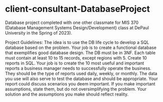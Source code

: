# client-consultant-DatabaseProject
Database project completed with one other classmate for MIS 370 (Database Management Systems Design/Development) class at DePaul University in the Spring of 2023).

Project Guidelines:
The idea is to use the DB life cycle to develop a SQL database based on the problem.
Your job is to create a functional database that exemplifies good database design. The DB must be in 3NF. Each table must contain at least 10 to 15 records, except regions with 5. Create 10 reports in SQL. Your job is to create the
10 most useful and important reports a business manager needs to successfully
operate the business. They should be the type of reports used daily, weekly, or
monthly. The data you use will also serve to test the database and should be
appropriate. Your report could discuss scenarios you deem important. If you make important
assumptions, state them, but do not oversimplifying the problem. Your solution and
the assumptions you make should reflect reality.
